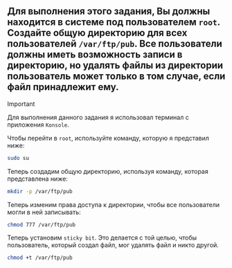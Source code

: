 ## Для выполнения этого задания, Вы должны находится в системе под пользователем `root`. Создайте общую директорию для всех пользователей `/var/ftp/pub`. Все пользователи должны иметь возможность записи в директорию, но удалять файлы из директории пользователь может только в том случае, если файл принадлежит ему.

> [!IMPORTANT]
> Для выполнения данного задания я использовал терминал с приложения `Konsole`.

Чтобы перейти в `root`, используйте команду, которую я представил ниже:

```bash
sudo su
```

Теперь создадим общую директорию, используя команду, которая представлена ниже:

```bash
mkdir -p /var/ftp/pub
```

Теперь изменим права доступа к директории, чтобы все пользователи могли в ней записывать:

```bash
chmod 777 /var/ftp/pub
```

Теперь установим `sticky bit`. Это делается с той целью, чтобы пользователь, который создал файл, мог удалять файл и никто другой. 

```bash
chmod +t /var/ftp/pub
```
